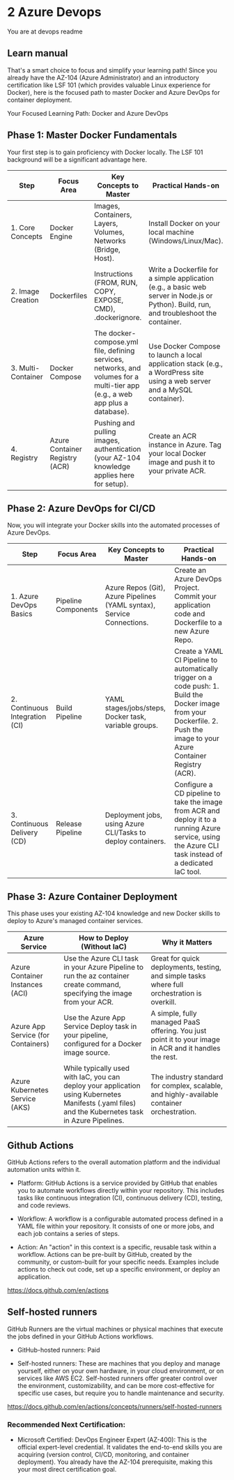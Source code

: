 # 2 Azure Devops

You are at devops readme


## Learn manual

That's a smart choice to focus and simplify your learning path! Since you already have the AZ-104 (Azure Administrator) and an introductory certification like LSF 101 (which provides valuable Linux experience for Docker), here is the focused path to master Docker and Azure DevOps for container deployment.

Your Focused Learning Path: Docker and Azure DevOps

## Phase 1: Master Docker Fundamentals

Your first step is to gain proficiency with Docker locally. The LSF 101 background will be a significant advantage here.

| Step | Focus Area | Key Concepts to Master | Practical Hands-on |
|---|---|---|---|
| 1. Core Concepts | Docker Engine | Images, Containers, Layers, Volumes, Networks (Bridge, Host). | Install Docker on your local machine (Windows/Linux/Mac). |
| 2. Image Creation | Dockerfiles | Instructions (FROM, RUN, COPY, EXPOSE, CMD), .dockerignore. | Write a Dockerfile for a simple application (e.g., a basic web server in Node.js or Python). Build, run, and troubleshoot the container. |
| 3. Multi-Container | Docker Compose | The docker-compose.yml file, defining services, networks, and volumes for a multi-tier app (e.g., a web app plus a database). | Use Docker Compose to launch a local application stack (e.g., a WordPress site using a web server and a MySQL container). |
| 4. Registry | Azure Container Registry (ACR) | Pushing and pulling images, authentication (your AZ-104 knowledge applies here for setup). | Create an ACR instance in Azure. Tag your local Docker image and push it to your private ACR. |

## Phase 2: Azure DevOps for CI/CD

Now, you will integrate your Docker skills into the automated processes of Azure DevOps.

| Step | Focus Area | Key Concepts to Master | Practical Hands-on |
|---|---|---|---|
| 1. Azure DevOps Basics | Pipeline Components | Azure Repos (Git), Azure Pipelines (YAML syntax), Service Connections. | Create an Azure DevOps Project. Commit your application code and Dockerfile to a new Azure Repo. |
| 2. Continuous Integration (CI) | Build Pipeline | YAML stages/jobs/steps, Docker task, variable groups. | Create a YAML CI Pipeline to automatically trigger on a code push: 1. Build the Docker image from your Dockerfile. 2. Push the image to your Azure Container Registry (ACR). |
| 3. Continuous Delivery (CD) | Release Pipeline | Deployment jobs, using Azure CLI/Tasks to deploy containers. | Configure a CD pipeline to take the image from ACR and deploy it to a running Azure service, using the Azure CLI task instead of a dedicated IaC tool. |

## Phase 3: Azure Container Deployment

This phase uses your existing AZ-104 knowledge and new Docker skills to deploy to Azure's managed container services.

| Azure Service | How to Deploy (Without IaC) | Why it Matters |
|---|---|---|
| Azure Container Instances (ACI) | Use the Azure CLI task in your Azure Pipeline to run the az container create command, specifying the image from your ACR. | Great for quick deployments, testing, and simple tasks where full orchestration is overkill. |
| Azure App Service (for Containers) | Use the Azure App Service Deploy task in your pipeline, configured for a Docker image source. | A simple, fully managed PaaS offering. You just point it to your image in ACR and it handles the rest. |
| Azure Kubernetes Service (AKS) | While typically used with IaC, you can deploy your application using Kubernetes Manifests (.yaml files) and the Kubernetes task in Azure Pipelines. | The industry standard for complex, scalable, and highly-available container orchestration. |


## Github Actions

GitHub Actions refers to the overall automation platform and the individual automation units within it.

* Platform: GitHub Actions is a service provided by GitHub that enables you to automate workflows directly within your repository. This includes tasks like continuous integration (CI), continuous delivery (CD), testing, and code reviews.

* Workflow: A workflow is a configurable automated process defined in a YAML file within your repository. It consists of one or more jobs, and each job contains a series of steps.

* Action: An "action" in this context is a specific, reusable task within a workflow. Actions can be pre-built by GitHub, created by the community, or custom-built for your specific needs. Examples include actions to check out code, set up a specific environment, or deploy an application.

https://docs.github.com/en/actions

## Self-hosted runners

GitHub Runners are the virtual machines or physical machines that execute the jobs defined in your GitHub Actions workflows.

* GitHub-hosted runners: Paid

* Self-hosted runners: These are machines that you deploy and manage yourself, either on your own hardware, in your cloud environment, or on services like AWS EC2. Self-hosted runners offer greater control over the environment, customizability, and can be more cost-effective for specific use cases, but require you to handle maintenance and security.

https://docs.github.com/en/actions/concepts/runners/self-hosted-runners


### Recommended Next Certification:
 * Microsoft Certified: DevOps Engineer Expert (AZ-400): This is the official expert-level credential. It validates the end-to-end skills you are acquiring (version control, CI/CD, monitoring, and container deployment). You already have the AZ-104 prerequisite, making this your most direct certification goal.